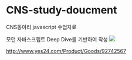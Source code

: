 # CNS-study-doucment
CNS동아리 javascript 수업자료

모던 자바스크립트 Deep Dive를 기반하여 작성
![](https://image.yes24.com/goods/92742567/XL)  

http://www.yes24.com/Product/Goods/92742567
